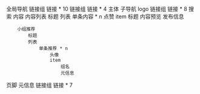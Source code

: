 全局导航
    链接组
        链接 * 10
    链接组
        链接 * 4
主体
    子导航
        logo
        链接组
            链接 * 8
        搜索
    内容
        内容列表
            标题
            列表
                单条内容 * n
                    点赞
                    item
                        标题
                        内容预览
                        发布信息
                     
        小组推荐
            标题
            列表
                单条推荐 * n
                    头像
                    item
                        组名
                        元信息
页脚
    元信息
    链接组
        链接 * 7
